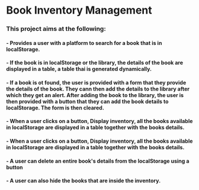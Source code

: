 # Book Inventory Management

### This project aims at the following:

#### - Provides a user with a platform to search for a book that is in localStorage.

#### - If the book is in localStorage or the library, the details of the book are displayed in a table, a table thai is generated dynamically.

#### - If a book is ot found, the user is provided with a form that they provide the details of the book. They cann then add the details to the library after which they get an alert. After adding the book to the library, the user is then provided with a button that they can add the book details to localStorage. The form is then cleared.

#### - When a user clicks on a button, Display inventory, all the books available in localStorage  are displayed in a table together with the books details.

#### - When a user clicks on a button, Display inventory, all the books available in localStorage  are displayed in a table together with the books details.

#### - A user can delete an entire book's details from the localStorage using a button

#### - A user can also hide the books that are inside the inventory.
